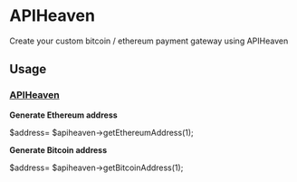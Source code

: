 
# APIHeaven

Create your custom bitcoin / ethereum payment gateway using APIHeaven

## Usage

### [APIHeaven](https://apiheaven.com/)

**Generate Ethereum address**

$address= $apiheaven->getEthereumAddress(1);


**Generate Bitcoin address**

$address= $apiheaven->getBitcoinAddress(1);
